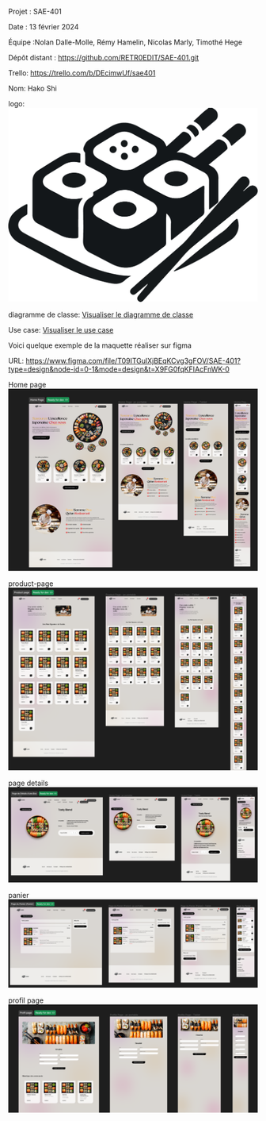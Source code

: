 Projet : SAE-401

Date : 13 février 2024

Équipe :Nolan Dalle-Molle, Rémy Hamelin, Nicolas Marly, Timothé Hege

Dépôt distant : https://github.com/RETR0EDIT/SAE-401.git

Trello: https://trello.com/b/DEcimwUf/sae401

Nom: Hako Shi

logo:
![logo](src/assets/ressources/logo/logo.png)

diagramme de classe:
[Visualiser le diagramme de classe](liverable/diagramme_de_classe/Diagramme_de_classe.pdf)

Use case:
[Visualiser le use case](liverable/use_case/Use_case.pdf)

Voici quelque exemple de la maquette réaliser sur figma

URL: https://www.figma.com/file/T09ITGulXjBEqKCvg3gFOV/SAE-401?type=design&node-id=0-1&mode=design&t=X9FG0fqKFIAcFnWK-0


Home page
![Voici quelque exemple de la maquette réaliser sur figma url: https://www.figma.com/file/T09ITGulXjBEqKCvg3gFOV/SAE-401?type=design&node-id=0-1&mode=design&t=X9FG0fqKFIAcFnWK-0 ](liverable/maquette/home-page.png)



product-page
![product-page](liverable/maquette/product-page.png)



page details
![page details](liverable/maquette/details.png)



panier
![panier](liverable/maquette/panier.png)



profil page
![profil page](liverable/maquette/profil-page.png)



